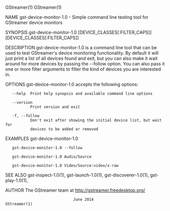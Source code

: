GStreamer(1)                                                     GStreamer(1)

NAME
       gst-device-monitor-1.0   -   Simple  command  line  testing  tool  for
       GStreamer device monitors

SYNOPSIS
       gst-device-monitor-1.0                  [DEVICE_CLASSES[:FILTER_CAPS]]
       [DEVICE_CLASSES[:FILTER_CAPS]]

DESCRIPTION
       gst-device-monitor-1.0 is a command line tool that can be used to test
       GStreamer's device monitoring functionality. By default it  will  just
       print  a  list of all devices found and exit, but you can also make it
       wait around for more devices by passing the --follow option.  You  can
       also  pass  it  one  or  more  filter  arguments to filter the kind of
       devices you are interested in.

OPTIONS
       gst-device-monitor-1.0 accepts the following options:

       --help  Print help synopsis and available command line options

       --version
               Print version and exit

       -f, --follow
               Don't exit after showing the initial device list, but wait for
               devices to be added or removed

EXAMPLES
       gst-device-monitor-1.0

       gst-device-monitor-1.0 --follow

       gst-device-monitor-1.0 Audio/Source

       gst-device-monitor-1.0 Video/Source:video/x-raw

SEE ALSO
       gst-inspect-1.0(1),      gst-launch-1.0(1),     gst-discoverer-1.0(1),
       gst-play-1.0(1),

AUTHOR
       The GStreamer team at http://gstreamer.freedesktop.org/

                                  June 2014                      GStreamer(1)
